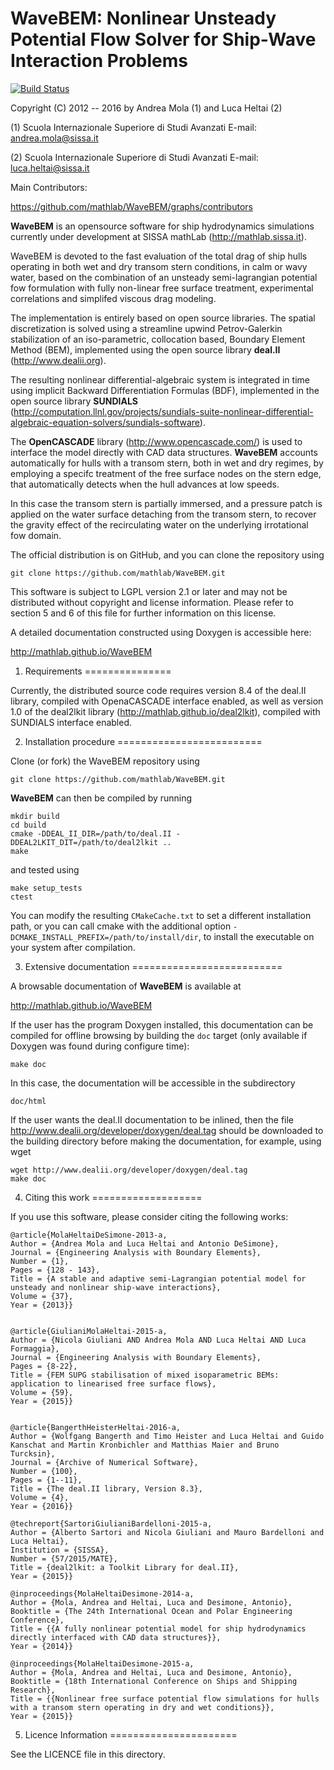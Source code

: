 # WaveBEM: Nonlinear Unsteady Potential Flow Solver for Ship-Wave Interaction Problems

[![Build Status](https://travis-ci.org/mathLab/WaveBEM.svg?branch=master)](https://travis-ci.org/mathLab/WaveBEM)

Copyright (C) 2012 -- 2016 by Andrea Mola (1) and Luca Heltai (2)

(1) Scuola Internazionale Superiore di Studi Avanzati
    E-mail: andrea.mola@sissa.it

(2) Scuola Internazionale Superiore di Studi Avanzati
    E-mail: luca.heltai@sissa.it

Main Contributors:

https://github.com/mathlab/WaveBEM/graphs/contributors

**WaveBEM** is an opensource software for ship hydrodynamics simulations currently under development at SISSA mathLab (http://mathlab.sissa.it).

WaveBEM is devoted to the fast evaluation of the total drag of ship hulls operating in both wet and dry transom stern conditions, in calm or wavy water, based on the combination of an unsteady semi-lagrangian potential fow formulation with fully non-linear free surface treatment, experimental correlations and simplifed viscous drag modeling. 

The implementation is entirely based on open source libraries. The spatial discretization is solved using a streamline upwind Petrov-Galerkin stabilization of an iso-parametric, collocation based, Boundary Element Method (BEM), implemented using the open source library **deal.II** (http://www.dealii.org).

The resulting nonlinear differential-algebraic system is integrated in time using implicit Backward Differentiation Formulas (BDF), implemented in the open source library **SUNDIALS** (http://computation.llnl.gov/projects/sundials-suite-nonlinear-differential-algebraic-equation-solvers/sundials-software). 

The **OpenCASCADE** library (http://www.opencascade.com/) is used to interface the model directly with CAD data structures. **WaveBEM** accounts automatically for hulls with a transom stern, both in wet and dry regimes, by employing a specifc treatment of the free surface nodes on the stern edge, that automatically detects when the hull advances at low speeds. 

In this case the transom stern is partially immersed, and a pressure patch is applied on the water surface detaching from the transom stern, to recover the gravity effect of the recirculating water on the underlying irrotational fow domain.

The official distribution is on GitHub, and you can clone the
repository using

	git clone https://github.com/mathlab/WaveBEM.git

This software is subject to LGPL version 2.1 or later and may not be
distributed without copyright and license information. Please refer to
section 5 and 6 of this file for further information on this license.

A detailed documentation constructed using Doxygen is accessible here:

http://mathlab.github.io/WaveBEM

1. Requirements
===============

Currently, the distributed source code requires version 8.4 of the deal.II library, compiled with OpenaCASCADE interface enabled, as well as version 1.0 of the deal2lkit library (http://mathlab.github.io/deal2lkit), compiled with SUNDIALS interface enabled.

2. Installation procedure
=========================

Clone (or fork) the WaveBEM repository using

	git clone https://github.com/mathlab/WaveBEM.git

**WaveBEM** can then be compiled by running

	mkdir build
	cd build
	cmake -DDEAL_II_DIR=/path/to/deal.II -DDEAL2LKIT_DIT=/path/to/deal2lkit ..
	make

and tested using

	make setup_tests
	ctest

You can modify the resulting `CMakeCache.txt` to set a different installation path, or you can call cmake with the additional option `-DCMAKE_INSTALL_PREFIX=/path/to/install/dir`, to install the executable on your system after compilation.

3. Extensive documentation
==========================

A browsable documentation of **WaveBEM** is available at

http://mathlab.github.io/WaveBEM

If the user has the program Doxygen installed, this documentation can
be compiled for offline browsing by building the `doc` target (only
available if Doxygen was found during configure time):

	make doc

In this case, the documentation will be accessible in the subdirectory

	doc/html

If the user wants the deal.II documentation to be inlined, then the
file http://www.dealii.org/developer/doxygen/deal.tag should be
downloaded to the building directory before making the documentation,
for example, using wget

	wget http://www.dealii.org/developer/doxygen/deal.tag
	make doc

4. Citing this work
===================

If you use this software, please consider citing the following works:

	@article{MolaHeltaiDeSimone-2013-a,
	Author = {Andrea Mola and Luca Heltai and Antonio DeSimone},
	Journal = {Engineering Analysis with Boundary Elements},
	Number = {1},
	Pages = {128 - 143},
	Title = {A stable and adaptive semi-Lagrangian potential model for unsteady and nonlinear ship-wave interactions},
	Volume = {37},
	Year = {2013}}


	@article{GiulianiMolaHeltai-2015-a,
	Author = {Nicola Giuliani AND Andrea Mola AND Luca Heltai AND Luca Formaggia},
	Journal = {Engineering Analysis with Boundary Elements},
	Pages = {8-22},
	Title = {FEM SUPG stabilisation of mixed isoparametric BEMs: application to linearised free surface flows},
	Volume = {59},
	Year = {2015}}


	@article{BangerthHeisterHeltai-2016-a,
	Author = {Wolfgang Bangerth and Timo Heister and Luca Heltai and Guido Kanschat and Martin Kronbichler and Matthias Maier and Bruno Turcksin},
	Journal = {Archive of Numerical Software},
	Number = {100},
	Pages = {1--11},
	Title = {The deal.II library, Version 8.3},
	Volume = {4},
	Year = {2016}}

	@techreport{SartoriGiulianiBardelloni-2015-a,
	Author = {Alberto Sartori and Nicola Giuliani and Mauro Bardelloni and Luca Heltai},
	Institution = {SISSA},
	Number = {57/2015/MATE},
	Title = {deal2lkit: a Toolkit Library for deal.II},
	Year = {2015}}

	@inproceedings{MolaHeltaiDesimone-2014-a,
	Author = {Mola, Andrea and Heltai, Luca and Desimone, Antonio},
	Booktitle = {The 24th International Ocean and Polar Engineering Conference},
	Title = {{A fully nonlinear potential model for ship hydrodynamics directly interfaced with CAD data structures}},
	Year = {2014}}

	@inproceedings{MolaHeltaiDesimone-2015-a,
	Author = {Mola, Andrea and Heltai, Luca and Desimone, Antonio},
	Booktitle = {18th International Conference on Ships and Shipping Research},
	Title = {{Nonlinear free surface potential flow simulations for hulls with a transom stern operating in dry and wet conditions}},
	Year = {2015}}

5. Licence Information
======================

See the LICENCE file in this directory.


